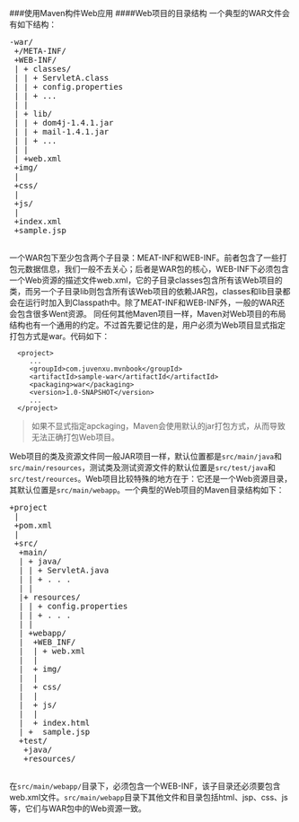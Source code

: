 ###使用Maven构件Web应用
####Web项目的目录结构
一个典型的WAR文件会有如下结构：
<pre>
-war/
 +/META-INF/
 +WEB-INF/
 | + classes/
 | | + ServletA.class
 | | + config.properties
 | | + ...
 | | 
 | + lib/
 | | + dom4j-1.4.1.jar
 | | + mail-1.4.1.jar
 | | + ...
 | |
 | +web.xml
 +img/
 |
 +css/
 |
 +js/
 |
 +index.xml
 +sample.jsp
 </pre>
 一个WAR包下至少包含两个子目录：MEAT-INF和WEB-INF。前者包含了一些打包元数据信息，我们一般不去关心；后者是WAR包的核心，WEB-INF下必须包含一个Web资源的描述文件web.xml，它的子目录classes包含所有该Web项目的类，而另一个子目录lib则包含所有该Web项目的依赖JAR包，classes和lib目录都会在运行时加入到Classpath中。除了MEAT-INF和WEB-INF外，一般的WAR还会包含很多Went资源。
 同任何其他Maven项目一样，Maven对Web项目的布局结构也有一个通用的约定。不过首先要记住的是，用户必须为Web项目显式指定打包方式是war。代码如下：
 
 

      <project>
		 ...
		 <groupId>com.juvenxu.mvnbook</groupId>
		 <artifactId>sample-war</artifactId</artifactId>
		 <packaging>war</packaging>
		 <version>1.0-SNAPSHOT</version>
		 ...
	  </project>

>如果不显式指定apckaging，Maven会使用默认的jar打包方式，从而导致无法正确打包Web项目。

Web项目的类及资源文件同一般JAR项目一样，默认位置都是<code>src/main/java</code>和<code>src/main/resources</code>，测试类及测试资源文件的默认位置是<code>src/test/java</code>和<code>src/test/reources</code>。Web项目比较特殊的地方在于：它还是一个Web资源目录，其默认位置是<code>src/main/webapp</code>。一个典型的Web项目的Maven目录结构如下：
<pre>
+project
 | 
 +pom.xml
 |
 +src/
  +main/
  | + java/
  | | + ServletA.java
  | | + . . .
  | |
  |+ resources/
  | | + config.properties
  | | + . . .
  | |
  | +webapp/
  |  +WEB_INF/
  |  | + web.xml
  |  |
  |  + img/
  |  |
  |  + css/
  |  |
  |  + js/
  |  |
  |  + index.html
  | +  sample.jsp
  +test/
   +java/
   +resources/
   </pre>
   在<code>src/main/webapp/</code>目录下，必须包含一个WEB-INF，该子目录还必须要包含web.xml文件。<code>src/main/webapp</code>目录下其他文件和目录包括html、jsp、css、js等，它们与WAR包中的Web资源一致。